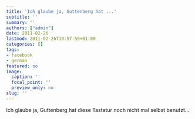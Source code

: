 ```yaml
---
title: 'Ich glaube ja, Guttenberg hat ...'
subtitle: ''
summary: ''
authors: ["admin"]
date: 2011-02-26
lastmod: 2011-02-26T19:57:59+01:00
categories: []
tags:
- facebook
- german
featured: no
image:
  caption: ''
  focal_point: ''
  preview_only: no
slug: ''
---
```

Ich glaube ja, Guttenberg hat diese Tastatur noch nicht mal selbst benutzt...



